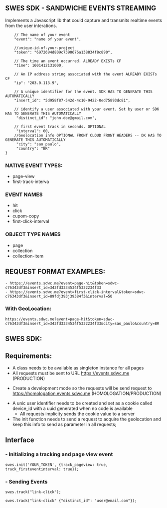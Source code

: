## SWES SDK - SANDWICHE EVENTS STREAMING

Implements a Javascript lib that could capture and transmits realtime events from the user interations.

```javascript{
    // The name of your event
    "event": "name of your event",
    
    //unique-id-of-your-project
    "token": "6972694d809c7390676a138834f8c890", 
    
    // The time an event occurred. ALREADY EXISTs CF
    "time": 1601412131000, 
    
    // An IP address string associated with the event ALREADY EXISTs CF
    "ip": "203.0.113.9", 
    
    // A unique identifier for the event. SDK HAS TO GENERATE THIS AUTOMATICALLY
    "insert_id": "5d958f87-542d-4c10-9422-0ed75893dc81", 
    
    // identify a user associated with your event. Set by user or SDK HAS TO GENERATE THIS AUTOMATICALLY
     "distinct_id": "john.doe@gmail.com",
    
    // first event track in seconds. OPTIONAL
     "interval": 60,
    //Geolocation info OPTIONAL FRONT CLOUD FRONT HEADERS -- DK HAS TO GENERATE THIS AUTOMATICALLY
     "city": "sao_paulo",
     "country": "BR"
}
```
  
### NATIVE EVENT TYPES:

* page-view
* first-track-interva

### EVENT NAMES

* hit
* click
* cupom-copy
* first-click-interval

### OBJECT TYPE NAMES

* page
* collection
* collection-item


## REQUEST FORMAT EXAMPLES:

```
- https://events.sdwc.me?event=page-hit&token=sdwc-c76343df3&insert_id=343fd3334534f5332234f33
- https://events.sdwc.me?event=first-click-interval&token=sdwc-c76343df3&insert_id=89fdj393j39384f3&interval=50
```

### With GeoLocation:

```
https://events.sdwc.me?event=page-hit&token=sdwc-c76343df3&insert_id=343fd3334534f5332234f33&city=sao_paulo&country=BR
```

## SWES SDK:



## Requirements:

* A class needs to be available as singleton instance for all pages
* All requests must be sent to URL https://events.sdwc.me (PRODUCTION)
 - Create a development mode so the requests will be send request to https://homologation.events.sdwc.me (HOMOLOGATION/PRODUCTION)
* A unic user identifier needs to be created and set as a cookie called device_id with a uuid generated when no code is available
  - All requests implicity sends the cookie value to a server
* The init function needs to send a request to acquire the geolocation and keep this info to send as parameter in all requests;
 
## Interface

### - Initializing a tracking and page view event

```
swes.init('YOUR_TOKEN', {track_pageview: true, track_firsteventinterval: true});
```

### - Sending Events

```
swes.track("link-click");
```
```
swes.track("link-click" {"distinct_id": "user@email.com"});
```